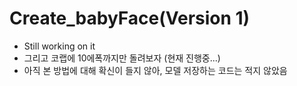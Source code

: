# Create_babyFace(Version 1)
* Still working on it
* 그리고 코랩에 10에폭까지만 돌려보자 (현재 진행중...)
* 아직 본 방법에 대해 확신이 들지 않아, 모델 저장하는 코드는 적지 않았음
